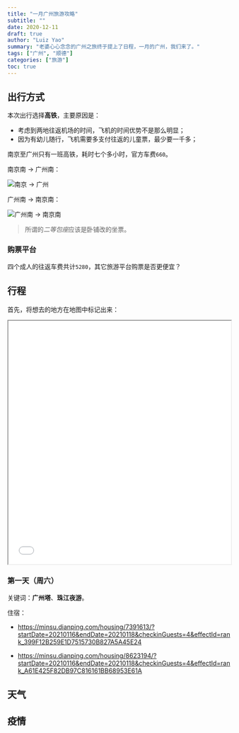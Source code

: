 ```yaml
---
title: "一月广州旅游攻略"
subtitle: ""
date: 2020-12-11
draft: true
author: "Luiz Yao"
summary: "老婆心心念念的广州之旅终于提上了日程，一月的广州，我们来了。"
tags: ["广州", "顺德"]
categories: ["旅游"]
toc: true
---
```


## 出行方式

本次出行选择**高铁**，主要原因是：

- 考虑到两地往返机场的时间，飞机的时间优势不是那么明显；
- 因为有幼儿随行，飞机需要多支付往返的儿童票，最少要一千多；

南京至广州只有一班高铁，耗时七个多小时，官方车费`660`。

南京南 -> 广州南：

![南京 -> 广州](https://gitee.com/luizyao/pictures/raw/master/img/20201212191833.png)

广州南 -> 南京南：

![广州南 -> 南京南](https://gitee.com/luizyao/pictures/raw/master/img/20201212193327.png)

> 所谓的*二等包座*应该是卧铺改的坐票。

### 购票平台

四个成人的往返车费共计`5280`，其它旅游平台购票是否更便宜？

## 行程

首先，将想去的地方在地图中标记出来：

<iframe src=/html/guangzhou-travel-map.html width="100%" height="550px"></iframe>

### 第一天（周六）

关键词：**广州塔**、**珠江夜游**。

住宿：

- https://minsu.dianping.com/housing/7391613/?startDate=20210116&endDate=20210118&checkinGuests=4&effectId=rank_399F12B259E1D7515730B827A5A45E24

- https://minsu.dianping.com/housing/8623194/?startDate=20210116&endDate=20210118&checkinGuests=4&effectId=rank_A61E425F82DB97C816161BB68953E61A

## 天气



## 疫情

